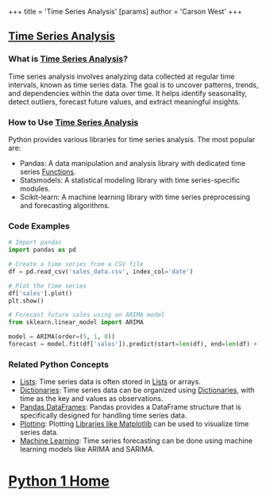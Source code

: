 +++
 title = 'Time Series Analysis'
[params]
	author = 'Carson West'
+++
## [Time Series Analysis](./../time-series-analysis/)

### What is [Time Series Analysis](./../time-series-analysis/)?
Time series analysis involves analyzing data collected at regular time intervals, known as time series data. The goal is to uncover patterns, trends, and dependencies within the data over time. It helps identify seasonality, detect outliers, forecast future values, and extract meaningful insights.

### How to Use [Time Series Analysis](./../time-series-analysis/)
Python provides various libraries for time series analysis. The most popular are:
- Pandas: A data manipulation and analysis library with dedicated time series [Functions](./../functions/).
- Statsmodels: A statistical modeling library with time series-specific modules.
- Scikit-learn: A machine learning library with time series preprocessing and forecasting algorithms.

### Code Examples
```python
# Import pandas
import pandas as pd

# Create a time series from a CSV file
df = pd.read_csv('sales_data.csv', index_col='date')

# Plot the time series
df['sales'].plot()
plt.show()

# Forecast future sales using an ARIMA model
from sklearn.linear_model import ARIMA

model = ARIMA(order=(5, 1, 0))
forecast = model.fit(df['sales']).predict(start=len(df), end=len(df) + 12)
```

### Related Python Concepts

- [Lists](./../lists/): Time series data is often stored in [Lists](./../lists/) or arrays.
- [Dictionaries](./../dictionaries/): Time series data can be organized using [Dictionaries](./../dictionaries/), with time as the key and values as observations.
- [Pandas DataFrames](./../pandas-dataframes/): Pandas provides a DataFrame structure that is specifically designed for handling time series data.
- [Plotting](./../plotting/): Plotting [Libraries like Matplotlib](./../libraries-like-matplotlib/) can be used to visualize time series data.
- [Machine Learning](./../machine-learning/): Time series forecasting can be done using machine learning models like ARIMA and SARIMA.
# [Python 1 Home](./../python-1-home/)